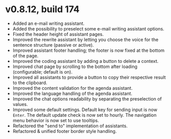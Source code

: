 # v0.8.12, build 174
- Added an e-mail writing assistant.
- Added the possibility to preselect some e-mail writing assistant options.
- Fixed the header height of assistant pages.
- Improved the rewrite assistant by letting you choose the voice for the sentence structure (passive or active).
- Improved assistant footer handling; the footer is now fixed at the bottom of the page.
- Improved the coding assistant by adding a button to delete a context.
- Improved chat page by scrolling to the bottom after loading (configurable; default is on).
- Improved all assistants to provide a button to copy their respective result to the clipboard.
- Improved the content validation for the agenda assistant.
- Improved the language handling of the agenda assistant.
- Improved the chat options readability by separating the preselection of values.
- Improved some default settings. Default key for sending input is now `Enter`. The default update check is now set to hourly. The navigation menu behavior is now set to use tooltips.
- Refactored the "send to" implementation of assistants.
- Refactored & unified footer border style handling.